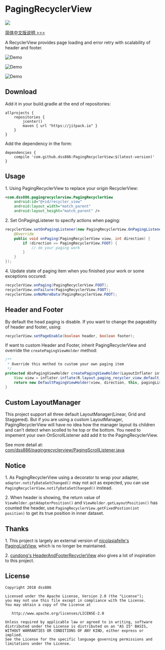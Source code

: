 # PagingRecyclerView

[![](https://jitpack.io/v/dss886/PagingRecyclerView.svg)](https://jitpack.io/#dss886/PagingRecyclerView)

[简体中文版说明 >>>](/README_CN.md)

A RecyclerView provides page loading and error retry with scalability of header and footer.

![Demo](/1.gif)

![Demo](/2.gif)

![Demo](/3.gif)

## Download

Add it in your build.gradle at the end of repositories:

~~~
allprojects {
	repositories {
		jcenter()
		maven { url "https://jitpack.io" }
	}
}
~~~

Add the dependency in the form:

~~~
dependencies {
	compile 'com.github.dss886:PagingRecyclerView:$(latest-version)'
}
~~~

## Usage

1\. Using PagingRecyclerView to replace your origin RecyclerView:

~~~xml
<com.dss886.pagingrecyclerview.PagingRecyclerView
    android:id="@+id/recycler_view"
    android:layout_width="match_parent"
    android:layout_height="match_parent" />
~~~

2\. Set OnPagingListener to specify actions when paging:

~~~java
recyclerView.setOnPagingListener(new PagingRecyclerView.OnPagingListener() {
    @Override
    public void onPaging(PagingRecyclerView view, int direction) {
        if (direction == PagingRecyclerView.FOOT) {
            // do your paging work
        }
    }
});
~~~

4\. Update state of paging item when you finished your work or some exceptions occured:

~~~java
recyclerView.onPaging(PagingRecyclerView.FOOT);
recyclerView.onFailure(PagingRecyclerView.FOOT);
recyclerView.onNoMoreData(PagingRecyclerView.FOOT);
~~~

## Header and Footer

By default the head paging is disable. If you want to change the pageablity of header and footer, using:

~~~java
recyclerView.setPageEnable(boolean header, boolean footer);
~~~

If want to custom Header and Footer, inherit PagingRecyclerView and override the `createPagingViewHolder` method:

~~~java
/**
 * Override this method to custom your own paging item
 */
protected AbsPagingViewHolder createPagingViewHolder(LayoutInflater inflater, ViewGroup parent, int direction, PagingRecyclerView.OnPagingListener pagingListener) {
    View view = inflater.inflate(R.layout.paging_recycler_view_default_item, parent, false);
    return new DefaultPagingViewHolder(view, direction, this, pagingListener);
}
~~~

## Custom LayoutManager

This project support all three default LayoutManager(Linear, Grid and Staggered). But if you are using a custom LayoutManager, PagingRecyclerView will have no idea how the manager layout its children and can't detect when scolled to he top or the bottom. You need to impement your own OnScrollListener add add it to the PagingRecyclerView.

See more detail at: [com/dss886/pagingrecyclerview/PagingScrollListener.java](https://github.com/dss886/PagingRecyclerView/blob/master/library/src/main/java/com/dss886/pagingrecyclerview/PagingScrollListener.java)

## Notice

1\. As PagingRecyclerView using a decorator to wrap your adapter, `adapter.notifyDataSetChanged()` may not act as expected, you can use `PagingRecyclerView.notifyDataSetChanged()` instead.

2\. When header is showing, the return value of `ViewHolder.getAdapterPosition()` and `ViewHolder.getLayoutPosition()` has counted the header, use `PagingRecyclerView.getFixedPostion(int position)` to get its true position in inner dataset.

## Thanks

1\. This project is largely an external version of [nicolasjafelle's PagingListView](https://github.com/nicolasjafelle/PagingListView), which is no longer be maintained.

2\. [cundong's HeaderAndFooterRecyclerView](https://github.com/cundong/HeaderAndFooterRecyclerView) also gives a lot of inspiration to this project.

## License

~~~
Copyright 2018 dss886

Licensed under the Apache License, Version 2.0 (the "License");
you may not use this file except in compliance with the License.
You may obtain a copy of the License at

   http://www.apache.org/licenses/LICENSE-2.0

Unless required by applicable law or agreed to in writing, software
distributed under the License is distributed on an "AS IS" BASIS,
WITHOUT WARRANTIES OR CONDITIONS OF ANY KIND, either express or implied.
See the License for the specific language governing permissions and
limitations under the License.
~~~
